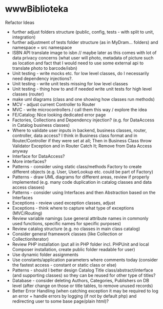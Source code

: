 # wwwBiblioteka

Refactor Ideas

- further adjust folders structure (public, config, tests - with split to unit, integration)
- further adjustment of tests folder structure (as in MyDram... folders) and namespace = src namespace
- ISBN API translate image to isbn // maybe later as this comes with lot of data privacy concerns (what user will photo, metadata of picture such as location and fact that I would need to use some external api to translate photo to barcode/isbn)
- Unit testing - write mocks etc. for low level classes, do I necessarily need dependency injections?.
- Unit testing - write unit tests missing for low level classes
- Unit testing - thing how to and if needed write unit tests for high level classes (router)
- make uml diagrams (class and one showing how classes run methods)
- MCV - adjust current Controller to Router
- MVC - write microcontrollers / call them this way / explore the idea
- FE/Catalog: Nice looking dedicated error page
- Factories, Collections and Dependency injection? (e.g. for DataAccess in Catalog business classes)
- Where to validate user inputs in backend, business classes, router, controller, data access? I think in Business class format and in Router/Controller if they were set at all; Then in Business Class throw Validator Exception and in Router Catch It; Remove from Data Access anyway
- Interface for DataAccess?
- More interfaces?
- Patterns - consider using static class/methods Factory to create different objects (e.g. User, UserLookup etc. could be part of Factory)
- Patterns - draw UML diagrams for different areas, review if properly implemented (e.g. many code duplication in catalog classes and data access classes)
- Patterns - consider using Interfaces and then Abstraction based on the Interfaces
- Exceptions - review used exception classes, adjust
- Exceptions - think where to capture what type of exceptions (MVC/Routing)
- Review variable namings (use general attribute names in commonly used functions, specific names for specific purposes)
- Review catalog structure (e.g. no classes in main class catalog)
- Consider general framework classes (like Collection or CollectionIterator)
- Review PHP installation (put all in PHP folder incl. PHPUnit and local Composer installation, create public folder readable for user)
- Use dynamic folder assignments
- Use constants/application parameters where comments today (consider the fastest access - constant or static class or else)
- Patterns - should I better design Catalog Title class/abstract/interface (and supporting classes) so they can be reused for other type of titles?
- Database - consider deleting Authors, Categories, Publishers on DB level (after change on those or title tables, to remove unused records)
- Better Error Handling (when catching exception it may be required to log an error + handle errors by logging (if not by default php) and redirecting user to some base page/plain html)?